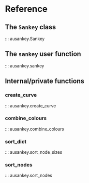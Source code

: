 # Reference

## The `Sankey` class

::: ausankey.Sankey

## The `sankey` user function

::: ausankey.sankey

## Internal/private functions

### create_curve

::: ausankey.create_curve

### combine_colours

::: ausankey.combine_colours

### sort_dict

::: ausankey.sort_node_sizes

### sort_nodes

::: ausankey.sort_nodes
